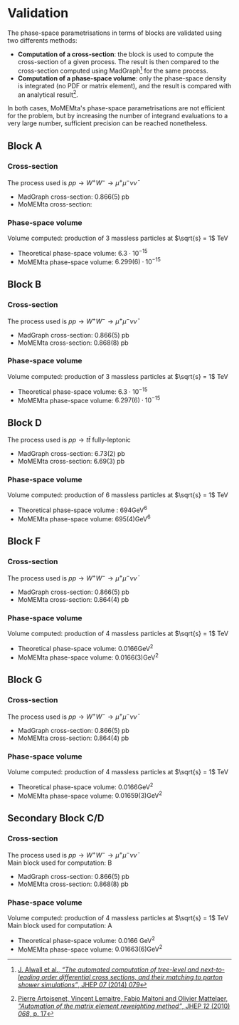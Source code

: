 # Validation

The phase-space parametrisations in terms of blocks are validated using two differents methods:

 - **Computation of a cross-section**: the block is used to compute the cross-section of a given process. The result is then compared to the cross-section computed using MadGraph[^1] for the same process.
 - **Computation of a phase-space volume**: only the phase-space density is integrated (no PDF or matrix element), and the result is compared with an analytical result[^2].

In both cases, MoMEMta's phase-space parametrisations are not efficient for the problem, but by increasing the number of integrand evaluations to a very large number, sufficient precision can be reached nonetheless.

## Block A

### Cross-section

The process used is $pp \rightarrow W^+W^- \rightarrow \mu^+\mu^-\nu\bar{\nu}$

 - MadGraph cross-section: $0.866(5)$ pb
 - MoMEMta cross-section: 

### Phase-space volume

Volume computed: production of 3 massless particles at $\sqrt{s} = 1$ TeV

 - Theoretical phase-space volume: $6.3 \cdot 10^{-15}$
 - MoMEMta phase-space volume: $6.299(6) \cdot 10^{-15}$


## Block B

### Cross-section

The process used is $pp \rightarrow W^+W^- \rightarrow \mu^+\mu^-\nu\bar{\nu}$

 - MadGraph cross-section: $0.866(5)$ pb
 - MoMEMta cross-section: $0.868(8)$ pb

### Phase-space volume

Volume computed: production of 3 massless particles at $\sqrt{s} = 1$ TeV

 - Theoretical phase-space volume: $6.3 \cdot 10^{-15}$
 - MoMEMta phase-space volume: $6.297(6) \cdot 10^{-15}$


## Block D

The process used is $pp \rightarrow t\bar{t}$ fully-leptonic

 - MadGraph cross-section: $6.73(2)$ pb
 - MoMEMta cross-section: $6.69(3)$ pb

### Phase-space volume

Volume computed: production of 6 massless particles at $\sqrt{s} = 1$ TeV

 - Theoretical phase-space volume : $694 \text{GeV}^6$
 - MoMEMta phase-space volume: $695(4) \text{GeV}^6$


## Block F

### Cross-section

The process used is $pp \rightarrow W^+W^- \rightarrow \mu^+\mu^-\nu\bar{\nu}$

 - MadGraph cross-section: $0.866(5)$ pb
 - MoMEMta cross-section: $0.864(4)$ pb

### Phase-space volume

Volume computed: production of 4 massless particles at $\sqrt{s} = 1$ TeV

 - Theoretical phase-space volume: $0.0166 \text{GeV}^2$
 - MoMEMta phase-space volume: $0.0166(3) \text{GeV}^2$


## Block G

### Cross-section

The process used is $pp \rightarrow W^+W^- \rightarrow \mu^+\mu^-\nu\bar{\nu}$

 - MadGraph cross-section: $0.866(5)$ pb
 - MoMEMta cross-section: $0.864(4)$ pb

### Phase-space volume

Volume computed: production of 4 massless particles at $\sqrt{s} = 1$ TeV

 - Theoretical phase-space volume: $0.0166 \text{GeV}^2$
 - MoMEMta phase-space volume: $0.01659(3) \text{GeV}^2$


## Secondary Block C/D

### Cross-section

The process used is $pp \rightarrow W^+W^- \rightarrow \mu^+\mu^-\nu\bar{\nu}$ <br/> Main block used for computation: B

 - MadGraph cross-section: $0.866(5)$ pb
 - MoMEMta cross-section: $0.868(8)$ pb

### Phase-space volume

Volume computed: production of 4 massless particles at $\sqrt{s} = 1$ TeV <br/> Main block used for computation: A

 - Theoretical phase-space volume: $0.0166$ $\text{GeV}^2$
 - MoMEMta phase-space volume: $0.01663(6) \text{GeV}^2$


[^1]: [J. Alwall et al., *“The automated computation of tree-level and next-to-leading order differential cross sections, and their matching to parton shower simulations”*, JHEP *07* (2014) *079*](https://arxiv.org/pdf/1405.0301v2)
[^2]: [Pierre Artoisenet, Vincent Lemaitre, Fabio Maltoni and Olivier Mattelaer, *“Automation of the matrix element reweighting method”*, JHEP *12* (2010) *068*, p. 17](http://arxiv.org/pdf/1007.3300v2.pdf)
